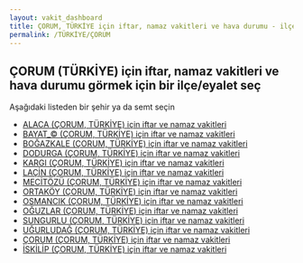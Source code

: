 ```yaml
---
layout: vakit_dashboard
title: ÇORUM, TÜRKİYE için iftar, namaz vakitleri ve hava durumu - ilçe/eyalet seç
permalink: /TÜRKİYE/ÇORUM
---
```


## ÇORUM (TÜRKİYE) için iftar, namaz vakitleri ve hava durumu  görmek için bir ilçe/eyalet seç

Aşağıdaki listeden bir şehir ya da semt seçin

* [ALACA (ÇORUM, TÜRKİYE) için iftar ve namaz vakitleri](/TÜRKİYE/ÇORUM/ALACA)
* [BAYAT_© (ÇORUM, TÜRKİYE) için iftar ve namaz vakitleri](/TÜRKİYE/ÇORUM/BAYAT_©)
* [BOĞAZKALE (ÇORUM, TÜRKİYE) için iftar ve namaz vakitleri](/TÜRKİYE/ÇORUM/BOĞAZKALE)
* [DODURGA (ÇORUM, TÜRKİYE) için iftar ve namaz vakitleri](/TÜRKİYE/ÇORUM/DODURGA)
* [KARGI (ÇORUM, TÜRKİYE) için iftar ve namaz vakitleri](/TÜRKİYE/ÇORUM/KARGI)
* [LAÇİN (ÇORUM, TÜRKİYE) için iftar ve namaz vakitleri](/TÜRKİYE/ÇORUM/LAÇİN)
* [MECİTÖZÜ (ÇORUM, TÜRKİYE) için iftar ve namaz vakitleri](/TÜRKİYE/ÇORUM/MECİTÖZÜ)
* [ORTAKÖY (ÇORUM, TÜRKİYE) için iftar ve namaz vakitleri](/TÜRKİYE/ÇORUM/ORTAKÖY)
* [OSMANCIK (ÇORUM, TÜRKİYE) için iftar ve namaz vakitleri](/TÜRKİYE/ÇORUM/OSMANCIK)
* [OĞUZLAR (ÇORUM, TÜRKİYE) için iftar ve namaz vakitleri](/TÜRKİYE/ÇORUM/OĞUZLAR)
* [SUNGURLU (ÇORUM, TÜRKİYE) için iftar ve namaz vakitleri](/TÜRKİYE/ÇORUM/SUNGURLU)
* [UĞURLUDAĞ (ÇORUM, TÜRKİYE) için iftar ve namaz vakitleri](/TÜRKİYE/ÇORUM/UĞURLUDAĞ)
* [ÇORUM (ÇORUM, TÜRKİYE) için iftar ve namaz vakitleri](/TÜRKİYE/ÇORUM/ÇORUM)
* [İSKİLİP (ÇORUM, TÜRKİYE) için iftar ve namaz vakitleri](/TÜRKİYE/ÇORUM/İSKİLİP)

<script type="text/javascript">
  var GLOBAL_COUNTRY = 'TÜRKİYE';
  var GLOBAL_CITY = 'ÇORUM';
  var GLOBAL_STATE = 'ÇORUM';
</script>
